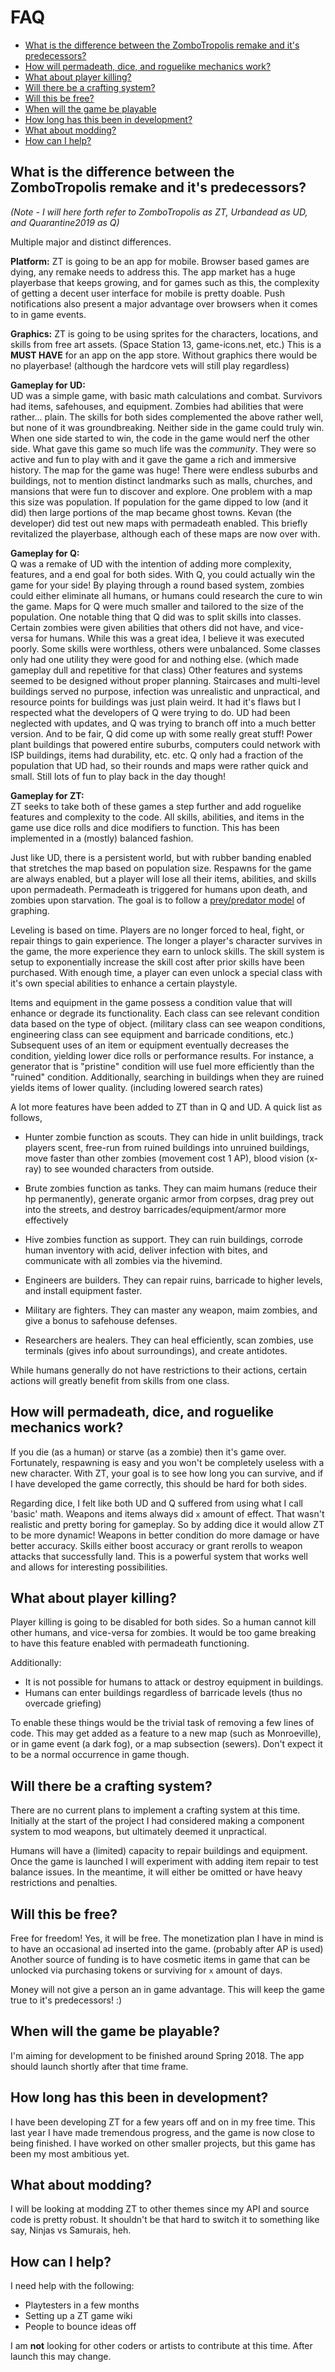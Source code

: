 # FAQ

* [What is the difference between the ZomboTropolis remake and it's predecessors?](#what-is-the-difference-between-the-zombotropolis-remake-and-its-predecessors)
* [How will permadeath, dice, and roguelike mechanics work?](#how-will-permadeath-dice-and-roguelike-mechanics-work)
* [What about player killing?](#what-about-player-killing)
* [Will there be a crafting system?](#will-there-be-a-crafting-system)
* [Will this be free?](#will-this-be-free)
* [When will the game be playable](#when-will-the-game-be-playable)
* [How long has this been in development?](#how-long-has-this-been-in-development)
* [What about modding?](#what-about-modding)
* [How can I help?](#how-can-i-help)

## What is the difference between the ZomboTropolis remake and it's predecessors?

*(Note - I will here forth refer to ZomboTropolis as ZT, Urbandead as UD, and Quarantine2019 as Q)*

Multiple major and distinct differences.  

**Platform:**  ZT is going to be an app for mobile.  Browser based games are dying, any remake needs to address this.  The app market has a huge playerbase that keeps growing, and for games such as this, the complexity of getting a decent user interface for mobile is pretty doable.  Push notifications also present a major advantage over browsers when it comes to in game events.

**Graphics:**  ZT is going to be using sprites for the characters, locations, and skills from free art assets.  (Space Station 13, game-icons.net, etc.)  This is a __MUST HAVE__ for an app on the app store.  Without graphics there would be no playerbase! (although the hardcore vets will still play regardless)

**Gameplay for UD:**  
UD was a simple game, with basic math calculations and combat.  Survivors had items, safehouses, and equipment.  Zombies had abilities that were rather... plain.  The skills for both sides complemented the above rather well, but none of it was groundbreaking.  Neither side in the game could truly win.  When one side started to win, the code in the game would nerf the other side.  What gave this game so much life was the *community*.  They were so active and fun to play with and it gave the game a rich and immersive history.  The map for the game was huge!  There were endless suburbs and buildings, not to mention distinct landmarks such as malls, churches, and mansions that were fun to discover and explore.  One problem with a map this size was population.  If population for the game dipped to low (and it did) then large portions of the map became ghost towns.  Kevan (the developer) did test out new maps with permadeath enabled.  This briefly revitalized the playerbase, although each of these maps are now over with.

**Gameplay for Q:**  
Q was a remake of UD with the intention of adding more complexity, features, and a end goal for both sides.  With Q, you could actually win the game for your side!  By playing through a round based system, zombies could either eliminate all humans, or humans could research the cure to win the game.  Maps for Q were much smaller and tailored to the size of the population.  One notable thing that Q did was to split skills into classes.  Certain zombies were given abilities that others did not have, and vice-versa for humans.  While this was a great idea, I believe it was executed poorly.  Some skills were worthless, others were unbalanced.  Some classes only had one utility they were good for and nothing else. (which made gameplay dull and repetitive for that class)  Other features and systems seemed to be designed without proper planning.  Staircases and multi-level buildings served no purpose, infection was unrealistic and unpractical, and resource points for buildings was just plain weird.  It had it's flaws but I respected what the developers of Q were trying to do.  UD had been neglected with updates, and Q was trying to branch off into a much better version.  And to be fair, Q did come up with some really great stuff!  Power plant buildings that powered entire suburbs, computers could network with ISP buildings, items had durability, etc. etc.  Q only had a fraction of the population that UD had, so their rounds and maps were rather quick and small.  Still lots of fun to play back in the day though!

**Gameplay for ZT:**  
ZT seeks to take both of these games a step further and add roguelike features and complexity to the code.  All skills, abilities, and items in the game use dice rolls and dice modifiers to function.  This has been implemented in a (mostly) balanced fashion.  

Just like UD, there is a persistent world, but with rubber banding enabled that stretches the map based on population size.    Respawns for the game are always enabled, but a player will lose all their items, abilities, and skills upon permadeath.  Permadeath is triggered for humans upon death, and zombies upon starvation.  The goal is to follow a [prey/predator model](http://www.tiem.utk.edu/~gross/bioed/bealsmodules/pred-prey.gph1.gif) of graphing.

Leveling is based on time.  Players are no longer forced to heal, fight, or repair things to gain experience.  The longer a player's character survives in the game, the more experience they earn to unlock skills.  The skill system is setup to exponentially increase the skill cost after prior skills have been purchased.  With enough time, a player can even unlock a special class with it's own special abilities to enhance a certain playstyle.  

Items and equipment in the game possess a condition value that will enhance or degrade its functionality.  Each class can see relevant condition data based on the type of object. (military class can see weapon conditions, engineering class can see equipment and barricade conditions, etc.)  Subsequent uses of an item or equipment eventually decreases the condition, yielding lower dice rolls or performance results.  For instance, a generator that is "pristine" condition will use fuel more efficiently than the "ruined" condition.  Additionally, searching in buildings when they are ruined yields items of lower quality. (including lowered search rates)   

A lot more features have been added to ZT than in Q and UD.  A quick list as follows,

+ Hunter zombie function as scouts.  They can hide in unlit buildings, track players scent, free-run from ruined buildings into unruined buildings, move faster than other zombies (movement cost 1 AP), blood vision (x-ray) to see wounded characters from outside.
+ Brute zombies function as tanks.  They can maim humans (reduce their hp permanently), generate organic armor from corpses, drag prey out into the streets, and destroy barricades/equipment/armor more effectively
+ Hive zombies function as support.  They can ruin buildings, corrode human inventory with acid, deliver infection with bites, and communicate with all zombies via the hivemind. 

+ Engineers are builders.  They can repair ruins, barricade to higher levels, and install equipment faster.
+ Military are fighters.  They can master any weapon, maim zombies, and give a bonus to safehouse defenses.
+ Researchers are healers.  They can heal efficiently, scan zombies, use terminals (gives info about surroundings), and create antidotes.

While humans generally do not have restrictions to their actions, certain actions will greatly benefit from skills from one class.

## How will permadeath, dice, and roguelike mechanics work?

If you die (as a human) or starve (as a zombie) then it's game over.  Fortunately, respawning is easy and you won't be completely useless with a new character.  With ZT, your goal is to see how long you can survive, and if I have developed the game correctly, this should be hard for both sides.
  
Regarding dice, I felt like both UD and Q suffered from using what I call 'basic' math.  Weapons and items always did `x` amount of effect.  That wasn't realistic and pretty boring for gameplay.  So by adding dice it would allow ZT to be more dynamic!  Weapons in better condition do more damage or have better accuracy.  Skills either boost accuracy or grant rerolls to weapon attacks that successfully land.  This is a powerful system that works well and allows for interesting possibilities. 

## What about player killing?

Player killing is going to be disabled for both sides.  So a human cannot kill other humans, and vice-versa for zombies.  It would be too game breaking to have this feature enabled with permadeath functioning.  

Additionally:

* It is not possible for humans to attack or destroy equipment in buildings.
* Humans can enter buildings regardless of barricade levels (thus no overcade griefing)

To enable these things would be the trivial task of removing a few lines of code.  This may get added as a feature to a new map (such as Monroeville), or in game event (a dark fog), or a map subsection (sewers).  Don't expect it to be a normal occurrence in game though.

## Will there be a crafting system?

There are no current plans to implement a crafting system at this time.  Initially at the start of the project I had considered making a component system to mod weapons, but ultimately deemed it unpractical.

Humans will have a (limited) capacity to repair buildings and equipment.  Once the game is launched I will experiment with adding item repair to test balance issues.  In the meantime, it will either be omitted or have heavy restrictions and penalties.    

## Will this be free?

Free for freedom!  Yes, it will be free.  The monetization plan I have in mind is to have an occasional ad inserted into the game. (probably after AP is used)  Another source of funding is to have cosmetic items in game that can be unlocked via purchasing tokens or surviving for `x` amount of days.  

Money will not give a person an in game advantage.  This will keep the game true to it's predecessors!  :)

## When will the game be playable?

I'm aiming for development to be finished around Spring 2018.  The app should launch shortly after that time frame.

## How long has this been in development?

I have been developing ZT for a few years off and on in my free time.  This last year I have made tremendous progress, and the game is now close to being finished.  I have worked on other smaller projects, but this game has been my most ambitious yet.  

## What about modding?

I will be looking at modding ZT to other themes since my API and source code is pretty robust.  It shouldn't be that hard to switch it to something like say, Ninjas vs Samurais, heh.

## How can I help?

I need help with the following:

+ Playtesters in a few months  
+ Setting up a ZT game wiki
+ People to bounce ideas off

I am **not** looking for other coders or artists to contribute at this time.  After launch this may change.
